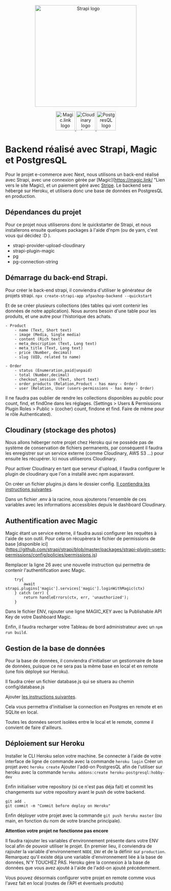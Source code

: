 <p align="center">
  <a href="https://strapi.io">
    <img src="https://strapi.io/assets/strapi-logo-dark.svg" width="318px" alt="Strapi logo" />
  </a>
</p>

<p align="center">
    <a aria-label="Magic" href="https://magic.link/">
        <img src="https://svgshare.com/i/_U9.svg" height="60px" alt="Magic.link logo" />
    </a>
    <a aria-label="Cloudinary" href="https://cloudinary.com/">
        <img src="https://svgshare.com/i/_V7.svg" height="60px" alt="Cloudinary logo logo" />
    </a>
    <a aria-label="PostgresQL" href="https://www.postgresql.org/">
        <img src="https://upload.wikimedia.org/wikipedia/commons/2/29/Postgresql_elephant.svg" height="60px" alt="PostgresQL logo" />
    </a>
</p>


# Backend réalisé avec Strapi, Magic et PostgresQL
Pour le projet e-commerce avec Next, nous utilisons un back-end réalisé avec Strapi, avec une connexion gérée par [Magic](https://magic.link/ "Lien vers le site Magic), et un paiement géré avec [Stripe](https://stripe.com/en-fr).
Le backend sera hébergé sur Heroku, et utilisera donc une base de données en PostgresQL en production.

## Dépendances du projet

Pour ce projet nous utiliserons donc le quickstarter de Strapi, et nous installerons ensuite quelques packages à l'aide d'npm (ou de yarn, c'est vous qui décidez :D ).

- strapi-provider-upload-cloudinary
- strapi-plugin-magic
- pg
- pg-connection-string


## Démarrage du back-end Strapi.

Pour créer le back-end strapi, il conviendra d'utiliser le générateur de projets strapi.
`npx create-strapi-app afpashop-backend --quickstart`

Et de se créer plusieurs collections (des tables qui vont contenir les données de notre application). Nous aurons besoin d'une table pour les produits, et une autre pour l'historique des achats.

    - Product
        - name (Text, Short text)
        - image (Media, Single media)
        - content (Rich text)
        - meta_description (Text, Long text)
        - meta_title (Text, Long text)
        - price (Number, decimal)
        - slug (UID, related to name)
    
    - Order
        - status (Enumeration,paid|unpaid)
        - total (Number,decimal)
        - checkout_session (Text, short text)
        - order_products (Relation,Product - has many - Order)
        - user (Relation, User (users-permissions - has many - Order)

Il ne faudra pas oublier de rendre les collections disponibles au public pour count, find, et findOne dans les réglages. (Settings > Users & Permissions Plugin Roles > Public > (cocher) count, findone et find. Faire de même pour le rôle Authenticated).

## Cloudinary (stockage des photos)

Nous allons héberger notre projet chez Heroku qui ne possède pas de système de conservation de fichiers permanents, par conséquent il faudra les enregistrer sur un service externe (comme Cloudinary, AWS S3 ...) pour ensuite les récupérer. Ici nous utiliserons Cloudinary.

Pour activer Cloudinary en tant que serveur d'upload, il faudra configurer le plugin de cloudinary que l'on a installé avec npm auparavant.

On créer un fichier plugins.js dans le dossier config. [Il contiendra les instructions suivantes](./config/plugins.js).

Dans un fichier .env à la racine, nous ajouterons l'ensemble de ces variables avec les informations accessibles depuis le dashboard Cloudinary.

## Authentification avec Magic

Magic étant un service externe, il faudra aussi configurer les requêtes à l'aide de son outil. Pour cela on récupèrera le fichier de permissions de base [disponible ici] (https://github.com/strapi/strapi/blob/master/packages/strapi-plugin-users-permissions/config/policies/permissions.js)

Remplacer la ligne 26 avec une nouvelle instruction qui permettra de contenir l'authentification avec Magic.

```
    try{
        await strapi.plugins['magic'].services['magic'].loginWithMagic(ctx)
    } catch (err) {
        return handleErrors(ctx, err, 'unauthorized');
    }
```

Dans le fichier ENV, rajouter une ligne MAGIC_KEY avec la Publishable API Key de votre Dashboard Magic.

Enfin, il faudra recharger votre Tableau de bord administrateur avec un `npm run build`.

## Gestion de la base de données

Pour la base de données, il conviendra d'initialiser un gestionnaire de base de données, puisque ce ne sera pas la même base en local et en remote (une fois déployé sur Heroku).

Il faudra créer un fichier database.js qui se situera au chemin config/database.js

Ajouter [les instructions suivantes](./config/database.js).

Cela vous permettra d'initialiser la connection en Postgres en remote et en SQLite en local.

Toutes les données seront isolées entre le local et le remote, comme il convient de faire d'ailleurs.

## Déploiement sur Heroku

Installer le CLI Heroku selon votre machine.
Se connecter à l'aide de votre interface de ligne de commande avec la commande `heroku login`
Créer un projet avec `heroku create`
Ajouter l'add-on PostgresQL afin de l'utiliser sur heroku avec la commande `heroku addons:create heroku-postgresql:hobby-dev`

Enfin initialiser votre repository (si ce n'est pas déja fait) et commit les changements sur votre repository avant le push de votre backend.
```
git add .
git commit -m "Commit before deploy on Heroku"
```

Enfin déployer votre projet avec la commande `git push heroku master` (ou main, en fonction du nom de votre branche principale).

**Attention votre projet ne fonctionne pas encore**

Il faudra rajouter les variables d'environnement présente dans votre ENV local afin de pouvoir utiliser le projet. 
En premier lieu, il conviendra de rajouter la variable d'environnement `NODE_ENV` et de la définir sur `production`.
Remarquez qu'il existe déja une variable d'environnement liée à la base de données, N'Y TOUCHEZ PAS. Heroku gère la connexion à la base de données que vous avez ajouté à l'aide de l'add-on ajouté précédemment.

Vous pouvez désormais configurer votre projet en remote comme vous l'avez fait en local (routes de l'API et éventuels produits)

